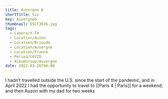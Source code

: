 ```yaml
---
title: Auvergne 6
shortTitle: Six
key: Auvergne6
thumbnail: DSCF3036.jpg
tags:
  - Camera/X-T4
  - Location/Auzon
  - Location/Brioude
  - Location/Auvergne
  - Location/France
  - Period/COVID
  - AlbumGroup/Auvergne
date: 2022-03-26T00:00
---
```

I hadn’t travelled outside the U.S. since the start of the pandemic, and in April 2022 I had the opportunity to travel to [[Paris 4 | Paris]] for a weekend, and then Auzon with my dad for two weeks
